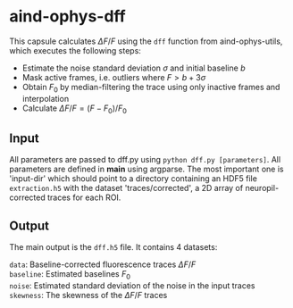 # aind-ophys-dff

This capsule calculates $\Delta F/F$ using the `dff` function from aind-ophys-utils, which executes the following steps:
- Estimate the noise standard deviation $\sigma$ and initial baseline $b$
- Mask active frames, i.e. outliers where $F > b + 3\sigma$
- Obtain $F_0$ by median-filtering the trace using only inactive frames and interpolation
- Calculate $\Delta F/F = (F - F_0) / F_0$ 

## Input

All parameters are passed to dff.py using `python dff.py [parameters]`.
All parameters are defined in __main__ using argparse. The most important one is
'input-dir' which should point to a directory containing an HDF5 file `extraction.h5` with the dataset 'traces/corrected', a 2D array 
of neuropil-corrected traces for each ROI. 

## Output

The main output is the `dff.h5` file. 
It contains 4 datasets: 

`data`: Baseline-corrected fluorescence traces $\Delta F/F$   
`baseline`: Estimated baselines $F_0$    
`noise`:  Estimated standard deviation of the noise in the input traces      
`skewness`:  The skewness of the $\Delta F/F$ traces
